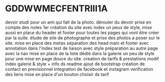 # GDDWWMECFENTRIII1A
devoir studi pour un ami qui fait de la photo.
dérouler du devoir
prise en compte des notes
1er création du site avec index un peux de style, mise aussi en place du header et footer pour toutes les pages qui vont être créer par la suite.
étude de site de photographe et prise des photos a poser sur le site.
mise en place des metas
séparation des head main et footer avec annotation dans l'index
test de liaison avec style
préparation au autre page avec la nav
mise en place de la liste dédié dans la galerie
un peu de style pour une mise en page douce du site.
creation de tarifs & prestations
modif index  galerie & style + info ds readme
ajout de bootstrap création de contact en previsionnel 
integration de facebook et instagram
verification des liens
mise en place d'un bouton choisir ds tarif
